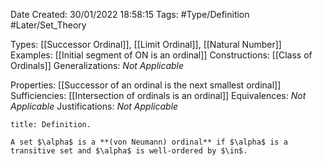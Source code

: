 <div class="topSpace"></div>

Date Created: 30/01/2022 18:58:15
Tags: #Type/Definition #Later/Set_Theory

Types: [[Successor Ordinal]], [[Limit Ordinal]], [[Natural Number]]
Examples: [[Initial segment of ON is an ordinal]]
Constructions: [[Class of Ordinals]]
Generalizations: _Not Applicable_

Properties: [[Successor of an ordinal is the next smallest ordinal]]
Sufficiencies: [[Intersection of ordinals is an ordinal]]
Equivalences: _Not Applicable_
Justifications: _Not Applicable_

``` ad-Definition
title: Definition.

A set $\alpha$ is a **(von Neumann) ordinal** if $\alpha$ is a transitive set and $\alpha$ is well-ordered by $\in$.

```
